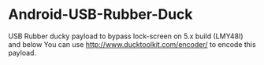 # Android-USB-Rubber-Duck
USB Rubber ducky payload to bypass lock-screen on 5.x build (LMY48I) and below
You can use http://www.ducktoolkit.com/encoder/ to encode this payload.
